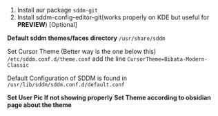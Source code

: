 1. Install aur package `sddm-git`
2. Install sddm-config-editor-git(works properly on KDE but useful for **PREVIEW**) [Optional]

**Default sddm themes/faces directory**
`/usr/share/sddm`

Set Cursor Theme (Better way is the one below this)
`/etc/sddm.conf.d/theme.conf`
add the line `CursorTheme=Bibata-Modern-Classic`

Default Configuration of SDDM is found in 
`/usr/lib/sddm/sddm.conf.d/default.conf`

**Set User Pic If not showing properly**
**Set Theme according to obsidian page about the theme**

